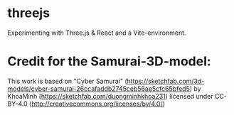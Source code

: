 # threejs
Experimenting with Three.js & React and a Vite-environment.

# Credit for the Samurai-3D-model:
This work is based on "Cyber Samurai" (https://sketchfab.com/3d-models/cyber-samurai-26ccafaddb2745ceb56ae5cfc65bfed5) by KhoaMinh (https://sketchfab.com/duongminhkhoa231) licensed under CC-BY-4.0 (http://creativecommons.org/licenses/by/4.0/)
